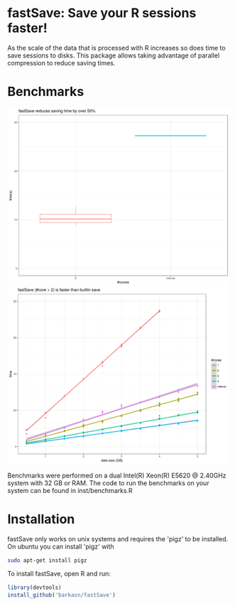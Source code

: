 # fastSave: Save your R sessions faster!

As the scale of the data that is processed with R increases so
   does time to save sessions to disks. This package allows taking advantage of 
   parallel compression to reduce saving times.
   
# Benchmarks
<img src="vignettes/figures/ncores.vs.time.png" width="500px">

<img src="vignettes/figures/datasize.vs.time.png" width="500px">

Benchmarks were performed on a dual  Intel(R) Xeon(R) E5620  @ 2.40GHz system with 32 GB or RAM. 
The code to run the benchmarks on your system can be found in inst/benchmarks.R

# Installation
fastSave only works on unix systems and requires the 'pigz' to be installed. On ubuntu you can install 'pigz' with 

```sh
sudo apt-get install pigz
```

To install fastSave, open R and run:

```R
library(devtools)
install_github('barkasn/fastSave')
```
